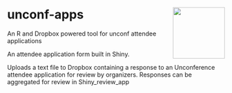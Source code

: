 # unconf-apps <img src="https://raw.githubusercontent.com/unconf-toolbox/unconf-website/master/figs/logo.png" align="right" width="120" />

An R and Dropbox powered tool for unconf attendee applications

An attendee application form built in Shiny.

Uploads a text file to Dropbox containing a response to an Unconference attendee application for review by organizers.
Responses can be aggregated for review in Shiny_review_app
